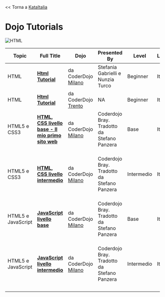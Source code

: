 \<\< Torna a [KataItalia](KataItalia.md)

# Dojo Tutorials

![HTML](../files/Kata_banners_html.png‎
"HTML")

| Topic              | Full Title                                                                                                           | Dojo                                              | Presented By                                | Level      | Language | Description                                                                                      | Type         | Category |
| ------------------ | -------------------------------------------------------------------------------------------------------------------- | ------------------------------------------------- | ------------------------------------------- | ---------- | -------- | ------------------------------------------------------------------------------------------------ | ------------ | -------- |
| HTML               | **[Html Tutorial](http://coderdojomilano.it/category/tutorial/html/)**                                               | da CoderDojo [Milano](http://coderdojomilano.it/) | Stefania Gabrielli e Nunzia Turco           | Beginner   | Italian  | NA                                                                                               | Dojo Created | Tutorial |
| HTML               | **[Html Tutorial](http://coderdojotrento.it/category/risorse/html/)**                                                | da CoderDojo [Trento](http://coderdojotrento.it/) | NA                                          | Beginner   | Italian  | NA                                                                                               | Dojo Created | Tutorial |
| HTML5 e CSS3       | **[HTML, CSS livello base - Il mio primo sito web](http://coderdojomilano.it/il-mio-primo-sito-web/)**               | da CoderDojo [Milano](http://coderdojomilano.it/) | Coderdojo Bray. Tradotto da Stefano Panzera | Base       | Italiano | Creazioni di sito web attraverso l'apprendimento di HTML5 e CSS3                                 | Sushi Card   | Serie    |
| HTML5 e CSS3       | **[HTML, CSS livello intermedio](https://drive.google.com/folderview?id=0B9g0OTzmPZjhdkNQeUlWbndmRmM&usp=sharing)**  | da CoderDojo [Milano](http://coderdojomilano.it/) | Coderdojo Bray. Tradotto da Stefano Panzera | Intermedio | Italiano | Modifica del testo e delle immagini. Animazioni e debug. Creazione di semplici disegni.          | Sushi Card   | Serie    |
| HTML5 e JavaScript | **[JavaScript livello base](https://drive.google.com/folderview?id=0B9g0OTzmPZjhMkhOcnh6Uk1JeEE&usp=sharing)**       | da CoderDojo [Milano](http://coderdojomilano.it/) | Coderdojo Bray. Tradotto da Stefano Panzera | Base       | Italiano | Inserimento di codice Javascript in una pagina web e utilizzo della libreria jQuery.             | Sushi Card   | Serie    |
| HTML5 e JavaScript | **[JavaScript livello intermedio](https://drive.google.com/folderview?id=0B9g0OTzmPZjhNm82Mkc0WS1CUE0&usp=sharing)** | da CoderDojo [Milano](http://coderdojomilano.it/) | Coderdojo Bray. Tradotto da Stefano Panzera | Intermedio | Italiano | Gestione degli eventi onClick, debug, dichiarazioni IF-ELSE, funzionamento di un Array. Funzioni | Sushi Card   | Serie    |
|                    |                                                                                                                      |                                                   |                                             |            |          |                                                                                                  |              |          |
